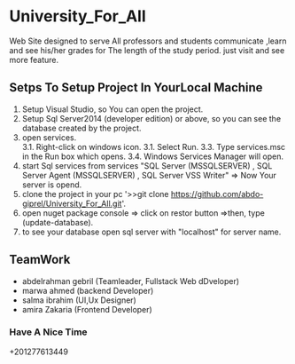 # University_For_All
Web Site designed to serve All professors and students communicate ,learn and see 
his/her grades  for The length of the study period. just visit and see more feature.

## Setps To Setup Project In YourLocal Machine
1. Setup Visual Studio, so You can open the project.
2. Setup Sql Server2014 (developer edition) or above, so you can see the database created by the project.
4. open services.  
   3.1. Right-click on windows icon.
   3.1. Select Run.
   3.3. Type services.msc in the Run box which opens.
   3.4. Windows Services Manager will open.
5. start Sql services from services "SQL Server (MSSQLSERVER) , SQL Server Agent (MSSQLSERVER) , SQL Server VSS Writer" => Now Your server is opend.
6. clone the project in your pc '>>git clone https://github.com/abdo-giprel/University_For_All.git'.   
7. open nuget package console => click on restor button =>then, type (update-database).
8. to see your database open sql server with "localhost" for server name.
## TeamWork
* abdelrahman gebril (Teamleader, Fullstack Web dDveloper)
* marwa ahmed (backend Developer)
* salma ibrahim (UI,Ux Designer)
*  amira Zakaria (Frontend Developer)

### Have A Nice Time 

+201277613449
